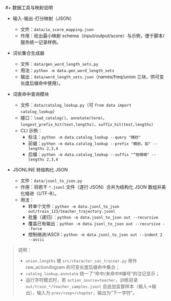 #+ 数据工具与映射说明

- 输入-输出-打分映射（JSON）
  - 文件：`data/io_score_mapping.json`
  - 作用：给出最小映射 schema（input/output/score）与示例，便于脚本/服务统一记录样例。

- 词长集合生成器
  - 文件：`data/gen_word_length_sets.py`
  - 用法：`python -m data.gen_word_length_sets`
  - 输出：`data/word_length_sets.json`（names/freq/union 三块，供可变长度后缀命中使用）。

- 词表命中查询模块
  - 文件：`data/catalog_lookup.py`（可 `from data import catalog_lookup`）
  - 接口：`load_catalog()`、`annotate(term)`、`longest_prefix_hit(text,lengths)`、`suffix_hit(text,lengths)`
  - CLI 示例：
    - 标注：`python -m data.catalog_lookup --query "精妙"`
    - 前缀：`python -m data.catalog_lookup --prefix "精妙。如" --lengths 2,3,4`
    - 后缀：`python -m data.catalog_lookup --suffix "”他喃喃" --lengths 2,3,4`

- JSONLINE 转结构化 JSON
  - 文件：`data/jsonl_to_json.py`
  - 作用：将若干 `*.jsonl` 文件（逐行 JSON）合并为结构化 JSON 数组并美化缩进（UTF-8）。
  - 用法：
    - 转单个文件：`python -m data.jsonl_to_json out/train_123/teacher_trajectory.jsonl`
    - 批量（递归）：`python -m data.jsonl_to_json out --recursive`
    - 覆盖已有输出：`python -m data.jsonl_to_json out --recursive --force`
    - 控制缩进/ASCII：`python -m data.jsonl_to_json out --indent 2 --ascii`

> 说明：
> - `union.lengths` 被 `src/character_sac_trainer.py` 用作 raw_action/bigram 的可变长度后缀命中集合；
> - `catalog_lookup.annotate` 统一了“命中/未命中#编号”的注记显示；
> - 运行字符模式时，若 `action_source=teacher`，训练目录 `out/train_*/teacher_samples.jsonl` 会追加监督样本（输入→输出），输入为 `prev/<sep>/chapter`，输出为“下一字符”。
